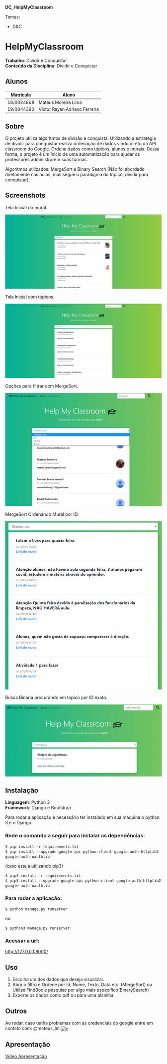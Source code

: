 **DC_HelpMyClassroom** 

Temas:
 - D&C
 
# HelpMyClassroom

**Trabalho**: Dividir e Conquistar<br>
**Conteúdo da Disciplina**: Dividir e Conquistar<br>

## Alunos
|Matrícula | Aluno |
| -- | -- |
| 18/0024868  |  Mateus Moreira Lima |
| 19/0044390  |  Victor Rayan Adriano Ferreira |

## Sobre 

O projeto utiliza algoritmos de divisão e conquista. Utilizando a estratégia de dividir para conquistar realiza ordenação de dados vindo direto da API classroom do Google. Ordena dados como tópicos, alunos e murais. Dessa forma, o projeto é um ínicio de uma automatização para ajudar os professores administrarem suas turmas.

Algoritmos utilizados: MergeSort e Binary Search (Não foi abordado diretamente nas aulas, mas segue o paradigma do tópico, dividir para conquistar).

## Screenshots

Tela Inicial do mural.

![Tela Inicial do mural](./imgs/homeMural.JPG)


Tela Inicial com tópicos.

![Tela Inicial com tópicos](./imgs/homeTopicos.JPG)


Opções para filtrar com MergeSort.

![Opções para filtrar com MergeSort](./imgs/filtrarPorMergeSort.jpg)

MergeSort Ordenando Mural por ID.

![MergeSort Ordenando Mural por ID](./imgs/mergeSortOdernandoMuralByID.JPG)

Busca Binária procurando em tópico por ID exato.

![Busca Binária procurando em tópico por ID](./imgs/buscaBinaria.JPG)


## Instalação 
**Linguagem**:  Python 3<br>
**Framework**: Django e Bootstrap<br>

Para rodar a aplicação é necessário ter instalado em sua máquina o python 3 e o Django.

### Rode o comando a seguir para instalar as dependências:
```console
$ pip install -r requirements.txt
$ pip install --upgrade google-api-python-client google-auth-httplib2 google-auth-oauthlib
```
(caso esteja utilizando pip3)
```console
$ pip3 install -r requirements.txt
$ pip3 install --upgrade google-api-python-client google-auth-httplib2 google-auth-oauthlib
```

### Para rodar a aplicação:

```console
$ python manage.py runserver
```
ou
```console
$ python3 manage.py runserver
```

### Acessar a url: 
http://127.0.0.1:8000/


## Uso 
1. Escolha um dos dados que deseja visualizar.
2. Abra o filtro e Ordene por Id, Nome, Texto, Data etc..(MergeSort) ou Utilize FindBox e pesquise por algo mais específico(BinarySearch)
3. Exporte os dados como pdf ou para uma planilha

## Outros
Ao rodar, caso tenha problemas com as credenciais do google entre em contato com: @mateus_lm <img align="center" alt="c" height="23" width="23" src="https://devicons.railway.app/i/telegram.svg">

## Apresentação

[Video Apresentação](apresentacao/dc-classroom.mp4)




